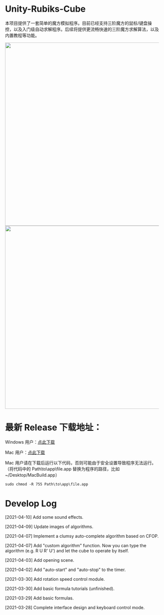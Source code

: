 # Unity-Rubiks-Cube

本项目提供了一套简单的魔方模拟程序。目前已经支持三阶魔方的鼠标/键盘操控，以及入门级自动求解程序。后续将提供更流畅快速的三阶魔方求解算法，以及内置教程等功能。

<img src="../pics/screen_0.PNG" width="600">

<img src="../pics/Project-1.gif" width="600">

# 最新 Release 下载地址：

Windows 用户：[点此下载](https://github.com/chenmingxiang110/Unity-Rubiks-Cube/releases/download/0.1.0/WindowsBuild.zip)

Mac 用户：[点此下载](https://github.com/chenmingxiang110/Unity-Rubiks-Cube/releases/download/0.1.0/MacBuild.app.zip)

Mac 用户请在下载后运行以下代码，否则可能由于安全设置导致程序无法运行。（将代码中的 Path\to\app\file.app 替换为程序的路径，比如 ~/Desktop/MacBuild.app）

``
  sudo chmod -R 755 Path\to\app\file.app
``

# Develop Log

[2021-04-10] Add some sound effects.

[2021-04-09] Update images of algorithms.

[2021-04-07] Implement a clumsy auto-complete algorithm based on CFOP.

[2021-04-07] Add "custom algorithm" function. Now you can type the algorithm (e.g. R U R' U') and let the cube to operate by itself.

[2021-04-03] Add opening scene.

[2021-04-02] Add "auto-start" and "auto-stop" to the timer.

[2021-03-30] Add rotation speed control module.

[2021-03-30] Add basic formula tutorials (unfinished).

[2021-03-29] Add basic formulas.

[2021-03-28] Complete interface design and keyboard control mode.
